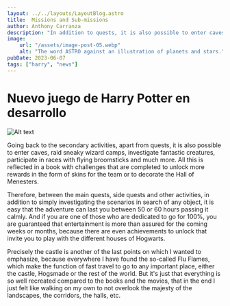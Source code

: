 ```yaml
---
layout: ../../layouts/LayoutBlog.astro
title:  Missions and Sub-missions 
author: Anthony Carranza
description: "In addition to quests, it is also possible to enter caves, raid sneaky wizard camps, investigate fantastic creatures, participate in races on flying broomsticks and much more."
image:
    url: "/assets/image-post-05.webp"
    alt: "The word ASTRO against an illustration of planets and stars."
pubDate: 2023-06-07
tags: ["harry", "news"]
---
```


# Nuevo juego de Harry Potter en desarrollo

![Alt text](/assets/image-post-05.webp "a title")

Going back to the secondary activities, apart from quests, it is also possible to enter caves, raid sneaky wizard camps, investigate fantastic creatures, participate in races with flying broomsticks and much more. All this is reflected in a book with challenges that are completed to unlock more rewards in the form of skins for the team or to decorate the Hall of Menesters.

Therefore, between the main quests, side quests and other activities, in addition to simply investigating the scenarios in search of any object, it is easy that the adventure can last you between 50 or 60 hours passing it calmly. And if you are one of those who are dedicated to go for 100%, you are guaranteed that entertainment is more than assured for the coming weeks or months, because there are even achievements to unlock that invite you to play with the different houses of Hogwarts.

Precisely the castle is another of the last points on which I wanted to emphasize, because everywhere I have found the so-called Flu Flames, which make the function of fast travel to go to any important place, either the castle, Hogsmade or the rest of the world. But it's just that everything is so well recreated compared to the books and the movies, that in the end I just felt like walking on my own to not overlook the majesty of the landscapes, the corridors, the halls, etc.